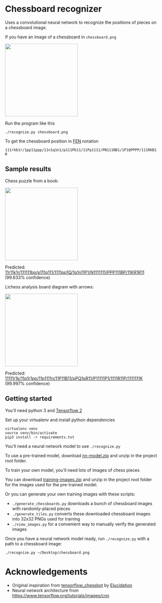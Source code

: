# Chessboard recognizer

Uses a convolutional neural network to recognize the positions of pieces
on a chessboard image.

If you have an image of a chessboard in `chessboard.png`

<img src="https://user-images.githubusercontent.com/208617/69907303-d526b400-13a0-11ea-982f-47dc7cacecdc.png" width=240 />

Run the program like this

`./recognize.py chessboard.png`

To get the chessboard position in [FEN](https://en.wikipedia.org/wiki/Forsyth%E2%80%93Edwards_Notation) notation

`111rkb1r/1pp11ppp/11n1q1n1/p111Pb11/11Pp1111/PN111NB1/1P1QPPPP/111RKB1R`

## Sample results

Chess puzzle from a book:

<img src="https://user-images.githubusercontent.com/208617/69923373-5437ed00-1472-11ea-9877-89503cc532ea.png" width=240 />

Predicted: [11r11k1r/111111bp/p111q111/1111pp1Q/1p1n11P1/N1111111/PPP111BP/11KR1R11](https://lichess.org/analysis/standard/11r11k1r/111111bp/p111q111/1111pp1Q/1p1n11P1/N1111111/PPP111BP/11KR1R11) (99.633% confidence)

Lichess analysis board diagram with arrows:

<img src="https://user-images.githubusercontent.com/208617/69923935-4ab08400-1476-11ea-8a65-5e11f0145b28.png" width=240 />


Predicted: [11111r1k/11q1r1pp/11p1111n/11P11B11/pPQ1pR11/P11111P1/1111R11P/1111111K](https://lichess.org/analysis/standard/11111r1k/11q1r1pp/11p1111n/11P11B11/pPQ1pR11/P11111P1/1111R11P/1111111K) (99.997% confidence)

## Getting started

You'll need python 3 and [Tensorflow 2](https://www.tensorflow.org/)

Set up your virtualenv and install python dependencies
```
virtualenv venv
source venv/bin/activate
pip3 install -r requirements.txt
```

You'll need a neural network model to use `./recognize.py`

To use a pre-trained model, download [nn-model.zip](https://github.com/linrock/chessboard-recognizer/releases/download/v0.1/nn-model.zip) and unzip in the project root folder.

To train your own model, you'll need lots of images of chess pieces

You can download [training-images.zip](https://github.com/linrock/chessboard-recognizer/releases/download/v0.1/training-images.zip) and unzip in the project root folder for the images used for the pre-trained model.

Or you can generate your own training images with these scripts:

* `./generate_chessboards.py` downloads a bunch of chessboard images with randomly-placed pieces
* `./generate_tiles.py` converts these downloaded chessboard images into 32x32 PNGs used for training
* `./view_images.py` for a convenient way to manually verify the generated images

Once you have a neural network model ready, run `./recognize.py` with a path to a chessboard image:

`./recognize.py ~/Desktop/chessboard.png`

# Acknowledgements

* Original inspiration from [tensorflow_chessbot](https://github.com/Elucidation/tensorflow_chessbot) by [Elucidation](https://github.com/Elucidation)
* Neural network architecture from https://www.tensorflow.org/tutorials/images/cnn
